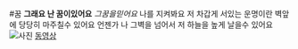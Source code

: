 #꿈
**그래요 난 꿈이있어요**
*그꿈을믿어요*
나를 지켜봐요
저 차갑게 서있는 운명이란 벽앞에
당당히 마주칠수 있어요
언젠가 나 그벽을 넘어서
저 하늘을 높게 날을수 있어요
![사진](http://cfile6.uf.tistory.com/image/26579B44518C6A982B25D0)
[동영상](https://youtu.be/suXnFAxMK78)
